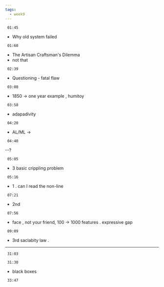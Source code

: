 ```yaml
---
tags:
  - week9
---
```


```timestamp 
 01:45
 ```
- Why old system failed 

```timestamp 
 01:60
 ```
- The Artisan Craftsman's Dilemma
- not that 
```timestamp 
 02:39
 ```
- Questioning - fatal flaw 

```timestamp 
 03:08
 ```
- 1850  -> one year example  , humitoy  

```timestamp 
 03:58
 ```
- adapadivity 

```timestamp 
 04:20
 ```
- AL/ML ->  

```timestamp 
 04:40
 ```
--? 


```timestamp 
 05:05
 ```
- 3 basic crippling problem 
```timestamp 
 05:16
 ```
- 1 . can I read the non-line


```timestamp 
 07:21
 ```
- 2nd 

```timestamp 
 07:56
 ```
- face ,  not your friend, 100 -> 1000 features .  expressive gap 

```timestamp 
 09:09
 ```
- 3rd saclabity law . 

---


```timestamp 
 31:03
 ```


```timestamp 
 31:30
 ```
- black boxes

```timestamp 
 33:47
 ```
	